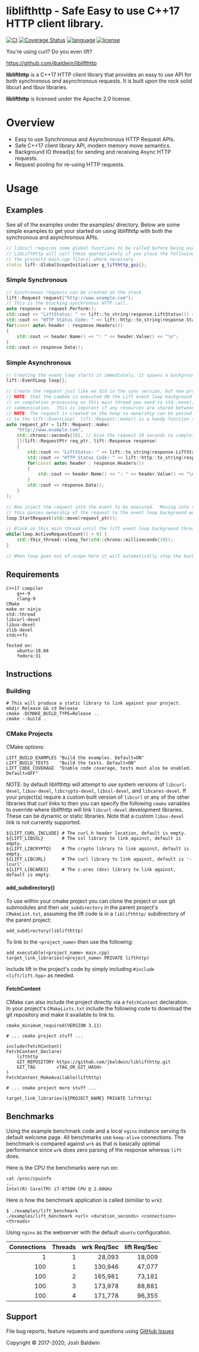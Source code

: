 liblifthttp - Safe Easy to use C++17 HTTP client library.
=========================================================

[![CI](https://github.com/jbaldwin/liblifthttp/workflows/build/badge.svg)](https://github.com/jbaldwin/liblifthttp/workflows/build/badge.svg)
[![Coverage Status](https://coveralls.io/repos/github/jbaldwin/liblifthttp/badge.svg?branch=master)](https://coveralls.io/github/jbaldwin/liblifthttp?branch=master)
[![language][badge.language]][language]
[![license][badge.license]][license]

[badge.language]: https://img.shields.io/badge/language-C%2B%2B17-yellow.svg
[badge.license]: https://img.shields.io/badge/license-Apache--2.0-blue

[language]: https://en.wikipedia.org/wiki/C%2B%2B17
[license]: https://en.wikipedia.org/wiki/Apache_License

You're using curl? Do you even lift?

https://github.com/jbaldwin/liblifthttp

**liblifthttp** is a C++17 HTTP client library that provides an easy to use API for both synchronous _and_ asynchronous requests.  It is built upon the rock solid libcurl and libuv libraries.

**liblifthttp** is licensed under the Apache 2.0 license.

# Overview #
* Easy to use Synchronous and Asynchronous HTTP Request APIs.
* Safe C++17 client library API, modern memory move semantics.
* Background IO thread(s) for sending and receiving Async HTTP requests.
* Request pooling for re-using HTTP requests.

# Usage #

## Examples

See all of the examples under the examples/ directory.  Below are some simple examples
to get your started on using liblifthttp with both the synchronous and asynchronous APIs.

```C++
// libcurl requires some global functions to be called before being used.
// LibLiftHttp will call these appropriately if you place the following in
// the projects main.cpp file(s) where necessary.
static lift::GlobalScopeInitializer g_lifthttp_gsi{};
```

### Simple Synchronous
```C++
// Synchronous requests can be created on the stack.
lift::Request request{"http://www.example.com"};
// This is the blocking synchronous HTTP call.
auto response = request.Perform();
std::cout << "LiftStatus: " << lift::to_string(response.LiftStatus()) << "\n";
std::cout << "HTTP Status Code: " << lift::http::to_string(response.StatusCode()) << "\n";
for(const auto& header : response.Headers())
{
    std::cout << header.Name() << ": " << header.Value() << "\n";
}
std::cout << response.Data();
```

### Simple Asynchronous
```C++
// Creating the event loop starts it immediately, it spawns a background thread for executing requests.
lift::EventLoop loop{};

// Create the request just like we did in the sync version, but now provide a lambda for on completion.
// NOTE: that the Lambda is executed ON the Lift event loop background thread.  If you want to handle
// on completion processing on this main thread you need to std::move() it back via a queue or inter-thread
// communication.  This is imporant if any resources are shared between the threads.
// NOTE: The request is created on the heap so ownership can be passed easily via an std::unique_ptr
// to the lift::EventLoop!  lift::Request::make() is a handy function to easily do so.
auto request_ptr = lift::Request::make(
    "http://www.example.com",
    std::chrono::seconds{10}, // Give the request 10 seconds to complete or timeout.
    [](lift::RequestPtr req_ptr, lift::Response response)
    {
        std::cout << "LiftStatus: " << lift::to_string(response.LiftStatus()) << "\n";
        std::cout << "HTTP Status Code: " << lift::http::to_string(response.StatusCode()) << "\n";
        for(const auto& header : response.Headers())
        {
            std::cout << header.Name() << ": " << header.Value() << "\n";
        }
        std::cout << response.Data();
    }
);

// Now inject the request into the event to be executed.  Moving into the event loop is required,
// this passes ownership of the request to the event loop background worker thread.
loop.StartRequest(std::move(request_ptr));

// Block on this main thread until the lift event loop background thread has completed the request, or timed out.
while(loop.ActiveRequestCount() > 0) {
    std::this_thread::sleep_for(std::chrono::milliseconds{10});
}

// When loop goes out of scope here it will automatically stop the background thread and cleanup all resources.
```

## Requirements
    C++17 compiler
        g++-9
        clang-9
    CMake
    make or ninja
    std::thread
    libcurl-devel
    libuv-devel
    zlib-devel
    stdc++fs

    Tested on:
        ubuntu:18.04
        fedora:31

## Instructions

### Building
    # This will produce a static library to link against your project.
    mkdir Release && cd Release
    cmake -DCMAKE_BUILD_TYPE=Release ..
    cmake --build .

### CMake Projects

CMake options:

    LIFT_BUILD_EXAMPLES "Build the examples. Default=ON"
    LIFT_BUILD_TESTS    "Build the tests. Default=ON"
    LIFT_CODE_COVERAGE  "Enable code coverage, tests must also be enabled. Default=OFF"

NOTE: by default liblifthttp will attempt to use system versions of `libcurl-devel`, `libuv-devel`, `libcrypto-devel`, `libssl-devel`, and `libcares-devel`.  If your project(s) require a custom built version
of `libcurl` or any of the other libraries that curl links to then you can specify the following `cmake` variables to override where liblifthttp
will link `libcurl-devel` development libraries.  These can be dynamic or static libraries.  Note that a custom `libuv-devel` link is not currently supported.

    ${LIFT_CURL_INCLUDE} # The curl.h header location, default is empty.
    ${LIFT_LIBSSL}       # The ssl library to link against, default is empty.
    ${LIFT_LIBCRYPTO}    # The crypto library to link against, default is empty.
    ${LIFT_LIBCURL}      # The curl library to link against, default is '-lcurl'.
    ${LIFT_LIBCARES}     # The c-ares (dns) library to link against, default is empty.

#### add_subdirectory()
To use within your cmake project you can clone the project or use git submodules and then `add_subdirectory` in the parent project's `CMakeList.txt`,
assuming the lift code is in a `liblifthttp/` subdirectory of the parent project:

    add_subdirectory(liblifthttp)

To link to the `<project_name>` then use the following:

    add_executable(<project_name> main.cpp)
    target_link_libraries(<project_name> PRIVATE lifthttp)

Include lift in the project's code by simply including `#include <lift/lift.hpp>` as needed.

#### FetchContent
CMake can also include the project directly via a `FetchContent` declaration.  In your project's `CMakeLists.txt`
include the following code to download the git repository and make it available to link to.

    cmake_minimum_required(VERSION 3.11)

    # ... cmake project stuff ...

    include(FetchContent)
    FetchContent_Declare(
        lifthttp
        GIT_REPOSITORY https://github.com/jbaldwin/liblifthttp.git
        GIT_TAG        <TAG_OR_GIT_HASH>
    )
    FetchContent_MakeAvailable(lifthttp)

    # ... cmake project more stuff ...

    target_link_libraries(${PROJECT_NAME} PRIVATE lifthttp)

## Benchmarks
Using the example benchmark code and a local `nginx` instance serving its default welcome page.  All benchmarks use `keep-alive` connections.  The benchmark is compared against `wrk` as that is basically optimal performance since
`wrk` does zero parsing of the response whereas `lift` does.

Here is the CPU the benchmarks were run on:

    cat /proc/cpuinfo
    ...
    Intel(R) Core(TM) i7-9750H CPU @ 2.60GHz

Here is how the benchmark application is called (similiar to `wrk`):

    $ ./examples/lift_benchmark
    ./examples/lift_benchmark <url> <duration_seconds> <connections> <threads>

Using `nginx` as the webserver with the default `ubuntu` configuration.

| Connections | Threads | wrk Req/Sec | lift Req/Sec |
|------------:|--------:|------------:|-------------:|
| 1           | 1       | 28,093      | 18,009       |
| 100         | 1       | 130,946     | 47,077       |
| 100         | 2       | 165,981     | 73,181       |
| 100         | 3       | 173,978     | 88,881       |
| 100         | 4       | 171,778     | 96,355       |

## Support

File bug reports, feature requests and questions using [GitHub Issues](https://github.com/jbaldwin/liblifthttp/issues)

Copyright © 2017-2020, Josh Baldwin
